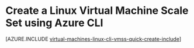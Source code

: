 <properties
    pageTitle="Create a Virtual Machine Scale Set | Azure"
    description="Create a Virtual Machine Scale Set using the Azure CLI"
    services="virtual-machine-scale-sets"
    documentationCenter=""
	authors="gatneil"
	manager="madhana"
	editor="tysonn"
	tags="azure-resource-manager" />

<tags
    ms.service="virtual-machine-scale-sets"
    ms.workload="na"
    ms.tgt_pltfrm="na"
    ms.devlang="na"
    ms.topic="article"
    ms.date="03/22/2016"
    wacn.date=""
	ms.author="gatneil"/>

# Create a Linux Virtual Machine Scale Set using Azure CLI

[AZURE.INCLUDE [virtual-machines-linux-cli-vmss-quick-create-include](../../includes/virtual-machines-linux-cli-vmss-quick-create-include.md)]

